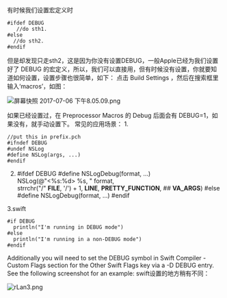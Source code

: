 有时候我们设置宏定义时

    #ifdef DEBUG
       //do sth1.
    #else 
      //do sth2.
    #endif

但是却发现只走sth2，这是因为你没有设置DEBUG，一般Apple已经为我们设置好了 DEBUG 的宏定义，所以，我们可以直接用，但有时候没有设置，你就要知道如何设置，设置步骤也很简单，如下：
      点击 Build Settings ，然后在搜索框里输入‘macros’，如图：

![屏幕快照 2017-07-06 下午8.05.09.png](http://upload-images.jianshu.io/upload_images/1613923-4c6100d72c953c4f.png?imageMogr2/auto-orient/strip%7CimageView2/2/w/1240)


如果已经设置过，在 Preprocessor Macros 的 Debug 后面会有 DEBUG=1，如果没有，就手动设置下。
常见的应用场景：
1.

    //put this in prefix.pch
    #ifndef DEBUG
    #undef NSLog
    #define NSLog(args, ...)
    #endif

2.
    #ifdef DEBUG
    #define NSLogDebug(format, ...) \
    NSLog(@"<%s:%d> %s, " format, \
    strrchr("/" __FILE__, '/') + 1, __LINE__, __PRETTY_FUNCTION__, ## __VA_ARGS__)
    #else
    #define NSLogDebug(format, ...)
    #endif

3.swift

    #if DEBUG
      println("I'm running in DEBUG mode")
    #else
      println("I'm running in a non-DEBUG mode")
    #endif

Additionally you will need to set the DEBUG symbol in Swift Compiler - Custom Flags section for the Other Swift Flags key via a -D DEBUG entry. See the following screenshot for an example:
   swift设置的地方稍有不同：
  

![rLan3.png](http://upload-images.jianshu.io/upload_images/1613923-d6758c7c420a2f15.png?imageMogr2/auto-orient/strip%7CimageView2/2/w/1240)
